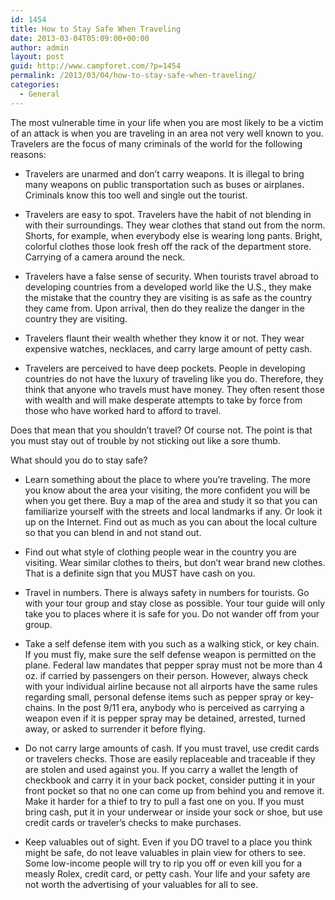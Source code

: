 ```yaml
---
id: 1454
title: How to Stay Safe When Traveling
date: 2013-03-04T05:09:00+00:00
author: admin
layout: post
guid: http://www.campforet.com/?p=1454
permalink: /2013/03/04/how-to-stay-safe-when-traveling/
categories:
  - General
---
```

The most vulnerable time in your life when you are most likely to be a victim of an attack is when you are traveling in an area not very well known to you. Travelers are the focus of many criminals of the world for the following reasons:

* Travelers are unarmed and don’t carry weapons. It is illegal to bring many weapons on public transportation such as buses or airplanes. Criminals know this too well and single out the tourist.

* Travelers are easy to spot. Travelers have the habit of not blending in with their surroundings. They wear clothes that stand out from the norm. Shorts, for example, when everybody else is wearing long pants. Bright, colorful clothes those look fresh off the rack of the department store. Carrying of a camera around the neck.

* Travelers have a false sense of security. When tourists travel abroad to developing countries from a developed world like the U.S., they make the mistake that the country they are visiting is as safe as the country they came from. Upon arrival, then do they realize the danger in the country they are visiting.

* Travelers flaunt their wealth whether they know it or not. They wear expensive watches, necklaces, and carry large amount of petty cash.

* Travelers are perceived to have deep pockets. People in developing countries do not have the luxury of traveling like you do. Therefore, they think that anyone who travels must have money. They often resent those with wealth and will make desperate attempts to take by force from those who have worked hard to afford to travel.

Does that mean that you shouldn’t travel? Of course not. The point is that you must stay out of trouble by not sticking out like a sore thumb.

What should you do to stay safe?

* Learn something about the place to where you’re traveling. The more you know about the area your visiting, the more confident you will be when you get there. Buy a map of the area and study it so that you can familiarize yourself with the streets and local landmarks if any. Or look it up on the Internet. Find out as much as you can about the local culture so that you can blend in and not stand out.

* Find out what style of clothing people wear in the country you are visiting. Wear similar clothes to theirs, but don’t wear brand new clothes. That is a definite sign that you MUST have cash on you.

* Travel in numbers. There is always safety in numbers for tourists. Go with your tour group and stay close as possible. Your tour guide will only take you to places where it is safe for you. Do not wander off from your group.

* Take a self defense item with you such as a walking stick, or key chain. If you must fly, make sure the self defense weapon is permitted on the plane. Federal law mandates that pepper spray must not be more than 4 oz. if carried by passengers on their person. However, always check with your individual airline because not all airports have the same rules regarding small, personal defense items such as pepper spray or key-chains. In the post 9/11 era, anybody who is perceived as carrying a weapon even if it is pepper spray may be detained, arrested, turned away, or asked to surrender it before flying.

* Do not carry large amounts of cash. If you must travel, use credit cards or travelers checks. Those are easily replaceable and traceable if they are stolen and used against you. If you carry a wallet the length of checkbook and carry it in your back pocket, consider putting it in your front pocket so that no one can come up from behind you and remove it. Make it harder for a thief to try to pull a fast one on you. If you must bring cash, put it in your underwear or inside your sock or shoe, but use credit cards or traveler’s checks to make purchases.

* Keep valuables out of sight. Even if you DO travel to a place you think might be safe, do not leave valuables in plain view for others to see. Some low-income people will try to rip you off or even kill you for a measly Rolex, credit card, or petty cash. Your life and your safety are not worth the advertising of your valuables for all to see.